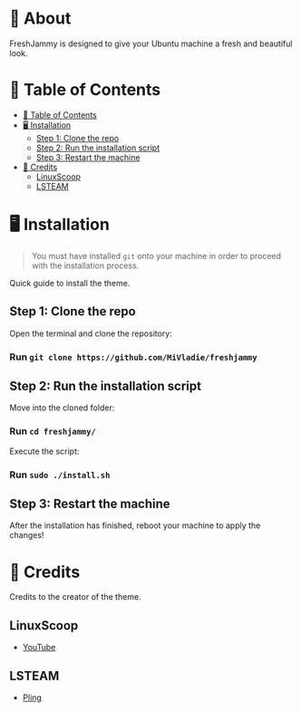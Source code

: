 # :cherry_blossom: About

FreshJammy is designed to give your Ubuntu machine a fresh and beautiful look.

# :memo: Table of Contents

* [:memo: Table of Contents](#memo-table-of-contents)
* [:desktop_computer: Installation](#desktop_computer-installation)
	* [Step 1: Clone the repo](#step-1-clone-the-repo)
	* [Step 2: Run the installation script](#step-2-run-the-installation-script)
	* [Step 3: Restart the machine](#step-3-restart-the-machine)
* [:green_book: Credits](#green_book-credits)
	* [LinuxScoop](#linuxscoop)
	* [LSTEAM](#lsteam)

# :desktop_computer: Installation

> You must have installed `git` onto your machine in order to proceed with the installation process.

Quick guide to install the theme.

## Step 1: Clone the repo

Open the terminal and clone the repository:

### Run `git clone https://github.com/MiVladie/freshjammy`

## Step 2: Run the installation script

Move into the cloned folder:

### Run `cd freshjammy/`

Execute the script:

### Run `sudo ./install.sh`

## Step 3: Restart the machine

After the installation has finished, reboot your machine to apply the changes!

# :green_book: Credits

Credits to the creator of the theme.

## LinuxScoop

* [YouTube](https://www.youtube.com/watch?v=lXIb-1_H-mA)

## LSTEAM

* [Pling](https://www.pling.com/p/1805660/)



